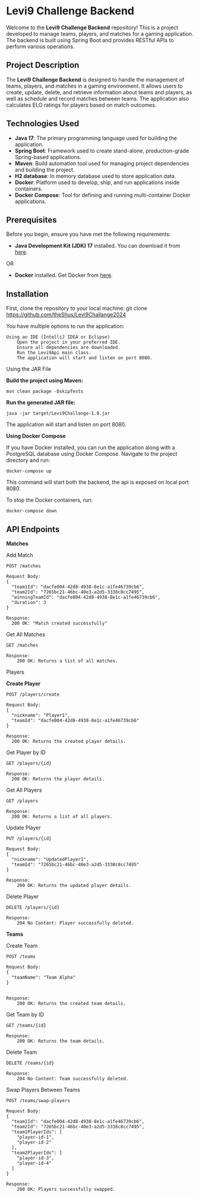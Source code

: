 # Levi9 Challenge Backend

Welcome to the **Levi9 Challenge Backend** repository! This is a project developed to manage teams, players, and matches for a gaming application. The backend is built using Spring Boot and provides RESTful APIs to perform various operations.

## Project Description

The **Levi9 Challenge Backend** is designed to handle the management of teams, players, and matches in a gaming environment. It allows users to create, update, delete, and retrieve information about teams and players, as well as schedule and record matches between teams. The application also calculates ELO ratings for players based on match outcomes.

## Technologies Used

- **Java 17**: The primary programming language used for building the application.
- **Spring Boot**: Framework used to create stand-alone, production-grade Spring-based applications.
- **Maven**: Build automation tool used for managing project dependencies and building the project.
- **H2 database**: In memory database used to store application data.
- **Docker**: Platform used to develop, ship, and run applications inside containers.
- **Docker Compose**: Tool for defining and running multi-container Docker applications.

## Prerequisites

Before you begin, ensure you have met the following requirements:

- **Java Development Kit (JDK) 17** installed. You can download it from [here](https://www.oracle.com/java/technologies/javase-jdk17-downloads.html).
  
OR
- **Docker** installed. Get Docker from [here](https://www.docker.com/get-started).

## Installation

First, clone the repository to your local machine:
git clone https://github.com/theShus/Levi9Challange2024


You have multiple options to run the application:

    Using an IDE (IntelliJ IDEA or Eclipse)
        Open the project in your preferred IDE.
        Ensure all dependencies are downloaded.
        Run the Levi9Api main class.
        The application will start and listen on port 8080.

Using the JAR File

**Build the project using Maven:**

    mvn clean package -DskipTests

**Run the generated JAR file:**

    java -jar target/Levi9Challange-1.0.jar

The application will start and listen on port 8080.


**Using Docker Compose**

If you have Docker installed, you can run the application along with a PostgreSQL database using Docker Compose.
Navigate to the project directory and run:

    docker-compose up

This command will start both the backend, the api is exposed on local port 8080.


To stop the Docker containers, run:

    docker-compose down

  

## API Endpoints

**Matches**

Add Match

    POST /matches

    Request Body:
    {
      "team1Id": "dacfe004-42d8-4938-8e1c-a1fe46739cb6",
      "team2Id": "7265bc21-46bc-40e3-a2d5-3338c8cc7495",
      "winningTeamId": "dacfe004-42d8-4938-8e1c-a1fe46739cb6",
      "duration": 3
    }

    Response:
      200 OK: "Match created successfully"

Get All Matches

    GET /matches

    Response:
        200 OK: Returns a list of all matches.

Players

**Create Player**

    POST /players/create
    
    Request Body:
    {
      "nickname": "Player1",
      "teamId": "dacfe004-42d8-4938-8e1c-a1fe46739cb6"
    }

    Response:
      200 OK: Returns the created player details.

Get Player by ID

    GET /players/{id}

    Response:
      200 OK: Returns the player details.

Get All Players

    GET /players

    Response:
      200 OK: Returns a list of all players.

Update Player

    PUT /players/{id}

    Request Body:
    {
      "nickname": "UpdatedPlayer1",
      "teamId": "7265bc21-46bc-40e3-a2d5-3338c8cc7495"
    }
    
    Response:
        200 OK: Returns the updated player details.

Delete Player

    DELETE /players/{id}

    Response:
        204 No Content: Player successfully deleted.

**Teams**

Create Team
    
    POST /teams
    
    Request Body:
    {
      "teamName": "Team Alpha"
    }
    
    
    Response:
        200 OK: Returns the created team details.

Get Team by ID

    GET /teams/{id}
        
    Response:
        200 OK: Returns the team details.

Delete Team

    DELETE /teams/{id}
    
    Response:
        204 No Content: Team successfully deleted.

Swap Players Between Teams
    
    POST /teams/swap-players
    
    Request Body:
    {
      "team1Id": "dacfe004-42d8-4938-8e1c-a1fe46739cb6",
      "team2Id": "7265bc21-46bc-40e3-a2d5-3338c8cc7495",
      "team1PlayerIds": [
        "player-id-1",
        "player-id-2"
      ],
      "team2PlayerIds": [
        "player-id-3",
        "player-id-4"
      ]
    }

    Response:
        200 OK: Players successfully swapped.
